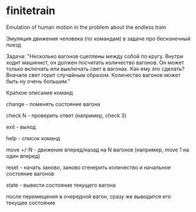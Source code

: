 # finitetrain
Emulation of human motion in the problem about the endless train

Эмуляция движения человека (по командам) в задаче про бесконечный поезд

Задача:
"Несколько вагонов сцеплены между собой по кругу. Внутри ходит машинист, он должен посчитать количество вагонов. Он может только включать или выключать свет в вагонах. Как ему это сделать?
Вначале свет горит случайным образом. Количество вагонов может быть ну очень большим."


Краткое описание команд

change  - поменять состояние вагона

check N - проверить ответ (например, check 3)

exit - выход

help - список команд

move +/-N - движение вперед/назад на N вагонов (например, move 1 на один вперед)

reset - начать заново, заново сгенерить количество и начальное состояние вагонов

state - вывести состояние текущего вагона


после перемещения в очередной вагон, сразу же выводится его текущее состояние
